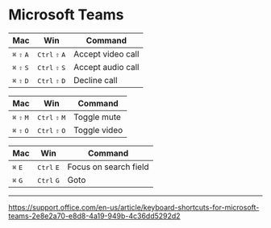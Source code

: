 # Microsoft Teams

| Mac                                    | Win                                       | Command           |
| -------------------------------------- | ----------------------------------------- | ----------------- |
| <kbd>⌘</kbd> <kbd>⇧</kbd> <kbd>A</kbd> | <kbd>Ctrl</kbd> <kbd>⇧</kbd> <kbd>A</kbd> | Accept video call |
| <kbd>⌘</kbd> <kbd>⇧</kbd> <kbd>S</kbd> | <kbd>Ctrl</kbd> <kbd>⇧</kbd> <kbd>S</kbd> | Accept audio call |
| <kbd>⌘</kbd> <kbd>⇧</kbd> <kbd>D</kbd> | <kbd>Ctrl</kbd> <kbd>⇧</kbd> <kbd>D</kbd> | Decline call      |

| Mac                                    | Win                                       | Command      |
| -------------------------------------- | ----------------------------------------- | ------------ |
| <kbd>⌘</kbd> <kbd>⇧</kbd> <kbd>M</kbd> | <kbd>Ctrl</kbd> <kbd>⇧</kbd> <kbd>M</kbd> | Toggle mute  |
| <kbd>⌘</kbd> <kbd>⇧</kbd> <kbd>O</kbd> | <kbd>Ctrl</kbd> <kbd>⇧</kbd> <kbd>O</kbd> | Toggle video |

| Mac                       | Win                          | Command               |
| ------------------------- | ---------------------------- | --------------------- |
| <kbd>⌘</kbd> <kbd>E</kbd> | <kbd>Ctrl</kbd> <kbd>E</kbd> | Focus on search field |
| <kbd>⌘</kbd> <kbd>G</kbd> | <kbd>Ctrl</kbd> <kbd>G</kbd> | Goto                  |

---

<https://support.office.com/en-us/article/keyboard-shortcuts-for-microsoft-teams-2e8e2a70-e8d8-4a19-949b-4c36dd5292d2>
